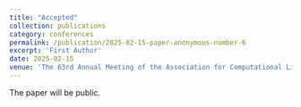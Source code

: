 ```yaml
---
title: "Accepted"
collection: publications
category: conferences
permalink: /publication/2025-02-15-paper-anonymous-number-6
excerpt: 'First Author'
date: 2025-02-15
venue: 'The 63rd Annual Meeting of the Association for Computational Linguistics (ACL 2025)'
---
```


The paper will be public.

